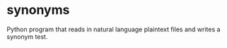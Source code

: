 # synonyms
Python program that reads in natural language plaintext files and writes a synonym test.
